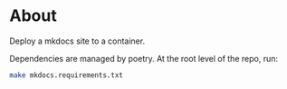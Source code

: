 # About

Deploy a mkdocs site to a container.

Dependencies are managed by poetry. At the root level of the repo, run:

```bash
make mkdocs.requirements.txt
```
